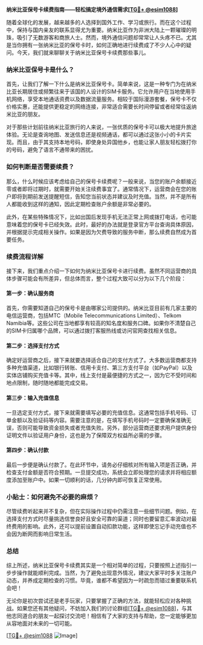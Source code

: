 **纳米比亚保号卡续费指南——轻松搞定境外通信需求[[TG💪+ @esim1088](https://t.me/s/esim1088)]**

随着全球化的发展，越来越多的人选择到国外工作、学习或旅行。而在这个过程中，保持与国内亲友的联系显得尤为重要。纳米比亚作为非洲大陆上一颗璀璨的明珠，吸引了无数游客和商旅人士。然而，境外通信问题却常常让人头疼不已。尤其是当你拥有一张纳米比亚的保号卡时，如何正确地进行续费成了不少人心中的疑问。今天，我们就来聊聊关于纳米比亚保号卡续费那些事儿。

### 纳米比亚保号卡是什么？

首先，让我们了解一下什么是纳米比亚保号卡。简单来说，这是一种专门为在纳米比亚长期居住或频繁往来于该国的人设计的SIM卡服务。它允许用户在当地使用手机网络，享受本地通话资费以及数据流量服务。相较于国际漫游套餐，保号卡不仅价格实惠，还能提供更稳定的网络连接，非常适合需要长时间停留或者经常往返纳米比亚的朋友。

对于那些计划前往纳米比亚旅行的人来说，一张优质的保号卡可以极大地提升旅途体验。无论是查询地图、发送信息还是视频通话，都可以通过这张小小的卡片实现。而且，由于其支持本地号码，即使身处异国他乡，也能让家人朋友轻松拨打你的号码，避免了语言不通带来的困扰。

### 如何判断是否需要续费？

那么，什么时候应该考虑给自己的保号卡续费呢？一般来说，当您的账户余额接近零或者即将过期时，就需要开始关注续费事宜了。通常情况下，运营商会在您的账户即将到期前发送提醒短信，告知您当前状态并建议及时充值。当然，并不是所有人都能收到这样的通知，因此定期检查账户余额是非常必要的。

此外，在某些特殊情况下，比如出国后发现手机无法正常上网或拨打电话，也可能意味着您的保号卡已经失效。此时，最好的办法就是登录官方平台查询具体原因，并根据提示完成相关操作。如果是因为欠费导致的服务中断，那么续费自然成为首要任务。

### 续费流程详解

接下来，我们重点介绍一下如何为纳米比亚保号卡进行续费。虽然不同运营商的具体步骤可能会有所差异，但总体而言，整个过程大致可以分为以下几个阶段：

#### 第一步：确认服务商

首先，你需要知道自己的保号卡是由哪家公司提供的。纳米比亚目前有几家主要的电信运营商，包括MTC（Mobile Telecommunications Limited）、Telkom Namibia等。这些公司在当地都享有较高的知名度和服务口碑。如果你不清楚自己的SIM卡归属哪个品牌，可以通过拨打客服热线或访问官网查找相关信息。

#### 第二步：选择支付方式

确定好运营商之后，接下来就要选择适合自己的支付方式了。大多数运营商都支持多种充值渠道，比如银行转账、信用卡支付、第三方支付平台（如PayPal）以及实体店铺购买充值卡等。其中，线上支付是最便捷的方式之一，因为它不受时间和地点限制，随时随地都能完成交易。

#### 第三步：输入充值信息

一旦选定支付方式，接下来就需要填写必要的充值信息。这通常包括手机号码、订单金额以及验证码等内容。需要注意的是，在填写手机号码时一定要确保准确无误，否则可能导致资金损失或者充值失败。另外，部分运营商还要求用户提供身份证明文件以验证用户身份，这也是为了保障双方权益所必需的步骤。

#### 第四步：确认付款

最后一步便是确认付款了。在此环节中，请务必仔细核对所有输入项是否正确，并检查支付金额是否符合预期。一旦提交成功，系统会立即处理您的请求并将相应额度添加至账户中。如果一切顺利的话，几分钟内即可恢复正常使用。

### 小贴士：如何避免不必要的麻烦？

尽管续费听起来并不复杂，但在实际操作过程中仍需注意一些细节问题。例如，在选择支付方式时尽量挑选信誉良好且安全可靠的渠道；同时也要留意汇率波动对最终费用的影响。此外，还可以提前设置自动扣款功能，这样即使忘记手动充值也不会因为断网而影响日常生活。

### 总结

综上所述，纳米比亚保号卡续费其实是一个相对简单的过程，只要按照上述指引一步步操作就能顺利完成。当然，为了避免出现意外情况，建议大家平时多关注账户动态，并养成定期检查的习惯。毕竟，谁都不希望因为一时疏忽而错过重要联系机会吧！

无论你是初次尝试还是老手玩家，只要掌握了正确的方法，就能轻松应对各种挑战。如果您还有其他疑问，不妨加入我们的讨论群组[[TG💪+ @esim1088](https://t.me/s/esim1088)]，与其他志同道合的朋友一起探讨交流吧！相信有了大家的支持与帮助，您一定能够更加从容地面对未来的一切可能。

[[TG💪+ @esim1088](https://t.me/s/esim1088) ![Image](https://i.postimg.cc/4NQfJmqS/Snipaste-2025-05-13-00-14-12.png)]